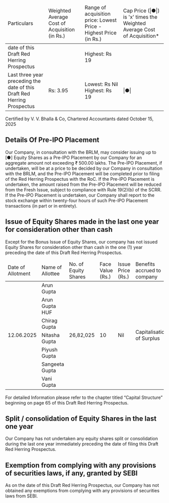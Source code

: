 <table><thead><tr><td>Particulars</td><td>Weighted Average Cost of Acquisition (in Rs.)</td><td>Range of acquisition price: Lowest Price - Highest Price (in Rs.)</td><td>Cap Price (|●|) is 'x' times the Weighted Average Cost of Acquisition*</td></tr></thead><tbody><tr><td>date of this Draft Red Herring Prospectus</td><td></td><td>Highest: Rs 19</td><td></td></tr><tr><td>Last three year preceding the date of this Draft Red Herring Prospectus</td><td>Rs: 3.95</td><td>Lowest: Rs Nil<br>Highest: Rs 19</td><td>|●|</td></tr></tbody></table>

Certified by V. V. Bhalla & Co, Chartered Accountants dated October 15, 2025

## Details Of Pre-IPO Placement

Our Company, in consultation with the BRLM, may consider issuing up to [●] Equity Shares as a Pre-IPO Placement by our Company for an aggregate amount not exceeding ₹ 500.00 lakhs. The Pre-IPO Placement, if undertaken, will be at a price to be decided by our Company in consultation with the BRLM, and the Pre-IPO Placement will be completed prior to filing of the Red Herring Prospectus with the RoC. If the Pre-IPO Placement is undertaken, the amount raised from the Pre-IPO Placement will be reduced from the Fresh Issue, subject to compliance with Rule 19(2)(b) of the SCRR. If the Pre-IPO Placement is undertaken, our Company shall report to the stock exchange within twenty-four hours of such Pre-IPO Placement transactions (in part or in entirety).

## Issue of Equity Shares made in the last one year for consideration other than cash

Except for the Bonus Issue of Equity Shares, our company has not issued Equity Shares for consideration other than cash in the one (1) year preceding the date of this Draft Red Herring Prospectus.

<table><thead><tr><td>Date of Allotment</td><td>Name of Allottee</td><td>No. of Equity Shares</td><td>Face Value (Rs.)</td><td>Issue Price (Rs.)</td><td>Benefits accrued to company</td><td>No. of Shares Allotted</td><td>Nature of Consideration</td><td>Nature of Allotment</td></tr></thead><tbody><tr><td rowspan="7">12.06.2025</td><td>Arun Gupta</td><td rowspan="7">26,82,025</td><td rowspan="7">10</td><td rowspan="7">Nil</td><td rowspan="7">Capitalisation of Surplus</td><td>918817</td><td rowspan="7">Other than Cash</td><td rowspan="7">Bonus Issue</td></tr><tr><td>Arun Gupta HUF</td><td>252162</td></tr><tr><td>Chirag Gupta</td><td>534326</td></tr><tr><td>Nitasha Gupta</td><td>140488</td></tr><tr><td>Piyush Gupta</td><td>457209</td></tr><tr><td>Sangeeta Gupta</td><td>351710</td></tr><tr><td>Vani Gupta</td><td>27313</td></tr></tbody></table>

For detailed Information please refer to the chapter titled “Capital Structure” beginning on page 65 of this Draft Red Herring Prospectus.

## Split / consolidation of Equity Shares in the last one year

Our Company has not undertaken any equity shares split or consolidation during the last one year immediately preceding the date of filing this Draft Red Herring Prospectus.

## Exemption from complying with any provisions of securities laws, if any, granted by SEBI

As on the date of this Draft Red Herring Prospectus, our Company has not obtained any exemptions from complying with any provisions of securities laws from SEBI.